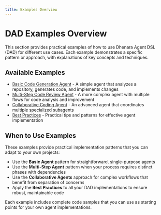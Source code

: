 ```yaml
---
title: Examples Overview
---
```


# DAD Examples Overview

This section provides practical examples of how to use Dhenara Agent DSL (DAD) for different use cases. Each example demonstrates a specific pattern or approach, with explanations of key concepts and techniques.

## Available Examples

- [Basic Code Generation Agent](./basic-agent.md) - A simple agent that analyzes a repository, generates code, and implements changes
- [Multi-Step Code Review Agent](./multi-step-agent.md) - A more complex agent with multiple flows for code analysis and improvement
- [Collaborative Coding Agent](./collaborative-agents.md) - An advanced agent that coordinates multiple specialized subagents
- [Best Practices](./best-practices.md) - Practical tips and patterns for effective agent implementation

## When to Use Examples

These examples provide practical implementation patterns that you can adapt to your own projects:

- Use the **Basic Agent** pattern for straightforward, single-purpose agents
- Use the **Multi-Step Agent** pattern when your process requires distinct phases with dependencies
- Use the **Collaborative Agents** approach for complex workflows that benefit from separation of concerns
- Apply the **Best Practices** to all your DAD implementations to ensure robust, maintainable code

Each example includes complete code samples that you can use as starting points for your own agent implementations.